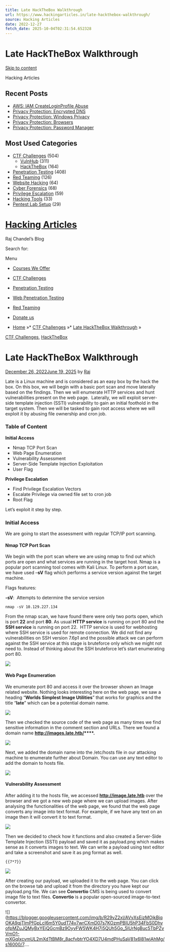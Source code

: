 ```yaml
---
title: Late HackTheBox Walkthrough
url: https://www.hackingarticles.in/late-hackthebox-walkthrough/
source: Hacking Articles
date: 2022-12-27
fetch_date: 2025-10-04T02:31:54.652328
---
```


# Late HackTheBox Walkthrough

[Skip to content](#content)

Hacking Articles

## Recent Posts

* [AWS: IAM CreateLoginProfile Abuse](https://www.hackingarticles.in/aws-iam-createloginprofile-abuse/)
* [Privacy Protection: Encrypted DNS](https://www.hackingarticles.in/privacy-protection-encrypted-dns/)
* [Privacy Protection: Windows Privacy](https://www.hackingarticles.in/privacy-protection-windows-privacy/)
* [Privacy Protection: Browsers](https://www.hackingarticles.in/privacy-protection-browsers/)
* [Privacy Protection: Password Manager](https://www.hackingarticles.in/privacy-protection-password-manager/)

## Most Used Categories

* [CTF Challenges](https://www.hackingarticles.in/category/ctf-challenges/) (504)
  + [VulnHub](https://www.hackingarticles.in/category/ctf-challenges/vulnhub/) (311)
  + [HackTheBox](https://www.hackingarticles.in/category/ctf-challenges/hackthebox/) (164)
* [Penetration Testing](https://www.hackingarticles.in/category/penetration-testing/) (408)
* [Red Teaming](https://www.hackingarticles.in/category/red-teaming/) (126)
* [Website Hacking](https://www.hackingarticles.in/category/website-hacking/) (64)
* [Cyber Forensics](https://www.hackingarticles.in/category/cyber-forensics-tricks/) (68)
* [Privilege Escalation](https://www.hackingarticles.in/category/privilege-escalation/) (59)
* [Hacking Tools](https://www.hackingarticles.in/category/collection-of-hacking-tools/) (33)
* [Pentest Lab Setup](https://www.hackingarticles.in/category/pentest-lab-setup/) (29)

# [Hacking Articles](https://www.hackingarticles.in/)

Raj Chandel’s Blog

Search for:

Menu

* [Courses We Offer](https://www.hackingarticles.in/courses-we-offer/)
* [CTF Challenges](https://www.hackingarticles.in/ctf-challenges-walkthrough/)
* [Penetration Testing](https://www.hackingarticles.in/penetration-testing/)
* [Web Penetration Testing](https://www.hackingarticles.in/web-penetration-testing/)
* [Red Teaming](https://www.hackingarticles.in/red-teaming/)
* [Donate us](https://www.hackingarticles.in/donate-us/)

* [Home](https://www.hackingarticles.in/)
»* [CTF Challenges](https://www.hackingarticles.in/category/ctf-challenges/)
»* [Late HackTheBox Walkthrough](https://www.hackingarticles.in/late-hackthebox-walkthrough/)
»

[CTF Challenges](https://www.hackingarticles.in/category/ctf-challenges/), [HackTheBox](https://www.hackingarticles.in/category/ctf-challenges/hackthebox/)

# Late HackTheBox Walkthrough

[December 26, 2022June 19, 2025](https://www.hackingarticles.in/late-hackthebox-walkthrough/) by [Raj](https://www.hackingarticles.in/author/raj/)

Late is a Linux machine and is considered as an easy box by the hack the box. On this box, we will begin with a basic port scan and move laterally based on the findings. Then we will enumerate HTTP services and hunt vulnerabilities present on the web page.  Laterally, we will exploit server-side template injection (SSTI) vulnerability to gain an initial foothold in the target system. Then we will be tasked to gain root access where we will exploit it by abusing file ownership and cron job.

### **Table of Content**

**Initial Access**

* Nmap TCP Port Scan
* Web Page Enumeration
* Vulnerability Assessment
* Server-Side Template Injection Exploitation
* User Flag

**Privilege Escalation**

* Find Privilege Escalation Vectors
* Escalate Privilege via owned file set to cron job
* Root Flag

Let’s exploit it step by step.

### **Initial Access**

We are going to start the assessment with regular TCP/IP port scanning.

#### **Nmap TCP Port Scan**

We begin with the port scan where we are using nmap to find out which ports are open and what services are running in the target host. Nmap is a popular port scanning tool comes with Kali Linux. To perform a port scan, we have used –**sV** flag which performs a service version against the target machine.

Flags features:

**-sV**:  Attempts to determine the service version

```
nmap -sV 10.129.227.134
```

From the nmap scan, we have found there were only two ports open, which is port **22** and port **80**. As usual **HTTP service** is running on port 80 and the **SSH service** is running on port 22.  HTTP service is used for webhosting where SSH service is used for remote connection. We did not find any vulnerabilities on SSH version 7.6p1 and the possible attack we can perform against the SSH service at this stage is bruteforce only which we might not need to. Instead of thinking about the SSH bruteforce let’s start enumerating port 80.

**![](https://blogger.googleusercontent.com/img/b/R29vZ2xl/AVvXsEgxuy19MFOEaaSW8mVOtzd2NzaVpxhB7ZaKt7apYhpnbATt6-ijxr7U3yw7GZWKxASjW0n3iqiOnwiaGJkuU8n0cUtgLZ4Jpbhc2F35W-XNLdYxg5urN2NICr6g_A5i6aVlFDh-d17KaLbstxsGDTIpGIM9NgELsv9SCLdoFchCloAJC2f0snJHZ6MTWQ/s16000/1.png)**

#### **Web Page Enumeration**

We enumerate port 80 and access it over the browser shown an Image related website. Nothing looks interesting here on the web page, we saw a heading “**Worlds Simplest Image Utilities**” that works for graphics and the title “**late**” which can be a potential domain name.

![](https://blogger.googleusercontent.com/img/b/R29vZ2xl/AVvXsEjqcEiLLMfUHovWDk6UtJaiaK01JgkbkxFJt7hBhl79w5mfWGCPTl2VKIbJomaC4mHGJqzSLeiSDQD1edITcmyg3MU0Vg4WYt3HE2rsyhf_fk5BR7qXd5CH08H1CKUrQ0sdNkaCs5SGr2Hr6sJM42z4YxSW3ze0riChl9xhOYxJj3675A5lRPdjWoaHpg/s16000/2.png)

Then we checked the source code of the web page as many times we find sensitive information in the comment section and URLs. There we found a domain name **http://images.late.htb/****.**

![](https://blogger.googleusercontent.com/img/b/R29vZ2xl/AVvXsEgZxyHwZUgFhti45C3fRgAwsK2MQbzaknA-ha2RGVY58m6E03Ki4u3aOpsG86D0KVM0tzMwHExwXnmkyCIzj_6wUDKMDxeI5bbMuxsxK0QbLrnRC1rbmEZYzHsWPzwf-rbKhQ5-2UN0eRCyFC94najGTYpgv-lL9rndvDsfdqhlnji_DRfs-4qe55zqzg/s16000/3.png)

Next, we added the domain name into the /etc/hosts file in our attacking machine to enumerate further about Domain. You can use any text editor to add the domain to hosts file.

![](https://blogger.googleusercontent.com/img/b/R29vZ2xl/AVvXsEjiGg3vq7e-b9OGQQmwdBmr4QgsO1v4O8STxyIwonosFfWXTm06ck37wtp12zIfc6UZjVqSyjZp_sCkvr8Hefho2zzkm8ebEMplwIAwoKdqH0QjklW36tJbLEAiXmbPNzUqt64EFXU9xjaWJT4fARIsdQtIA14pfNoA1hmmeD9Ul0S3tkJYf2ZkRunwlA/s16000/4.png)

#### **Vulnerability Assessment**

After adding it to the hosts file, we accessed **http://image.late.htb** over the browser and we got a new web page where we can upload images. After analysing the functionalities of the web page, we found that the web page converts any image into text format. For example, if we have any text on an image then it will convert it to text format.

![](https://blogger.googleusercontent.com/img/b/R29vZ2xl/AVvXsEj8zva_mkECtecn3YNU6iUbEpdofsY7yuI9qJVmhYogfmuHAw3Dzf1D8rxbOz-hKoLuG8I6N45bX_MUZs-xFecLpfudNuszsIxaKUqPbmdW-bCgJXN42hEtGhEGiH_jfVcn3pif-n4M7x4Eqy5rD8aeerOzrClIqkrrCDNE2lJu-ne0AnMjHaal5Q5mgA/s16000/5.png)

Then we decided to check how it functions and also created a Server-Side Template Injection (SSTI) payload and saved it as payload.png which makes sense as it converts images to text. We can write a payload using text editor and take a screenshot and save it as png format as well.

```
{{7*7}}
```

![](https://blogger.googleusercontent.com/img/b/R29vZ2xl/AVvXsEjIEeWntctIZiDt8jTB6klE4sgUnyH62CoCoJdghZ7CZ_P2LPU_v-QNwhJBi9Od3VwC7IZAWdxdQAMMGfGKdRc8M785ZzZfAE5J9lgyNGrtn-p01A1jrQZq8-DH7w4ukJ3DNVcJb6DdEobBlTRCSSYEuAzBRCObgM4eNMcX2tZnwCqysH9uwJO_yDFbOA/s16000/6.png)

After creating our payload, we uploaded it to the web page. You can click on the browse tab and upload it from the directory you have kept our payload.png file. We can see **Convertio** CMS is being used to convert image file to text files. **Convertio** is a popular open-sourced image-to-text convertor.

![](https://blogger.googleusercontent.com/img/b/R29vZ2xl/AVvXsEjzMOjkBjqOKA9qjTlmPfGpLcI6m5Y0udT74v7wrCXmD07s7KOzmPBIU5hP34FbS0DhyofpMZuJQMyBxYEiQGcmBz9OyvFW5WK4H7i5QUh5Go_5IUrNgBuc5TbPZvVmO1-mXGqIxcvmUL2mXdTtBM8r_8acfvbtrYO4XD7U4mdPHuSaV81x6l81wjAhMg/s16000/7....